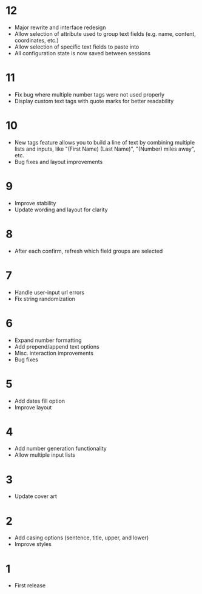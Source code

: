 # 12

- Major rewrite and interface redesign
- Allow selection of attribute used to group text fields (e.g. name, content, coordinates, etc.)
- Allow selection of specific text fields to paste into
- All configuration state is now saved between sessions

# 11

- Fix bug where multiple number tags were not used properly
- Display custom text tags with quote marks for better readability

# 10

- New tags feature allows you to build a line of text by combining multiple lists and inputs, like "(First Name) (Last Name)", "(Number) miles away", etc.
- Bug fixes and layout improvements

# 9

- Improve stability
- Update wording and layout for clarity

# 8

- After each confirm, refresh which field groups are selected

# 7

- Handle user-input url errors
- Fix string randomization

# 6

- Expand number formatting
- Add prepend/append text options
- Misc. interaction improvements
- Bug fixes

# 5

- Add dates fill option
- Improve layout

# 4

- Add number generation functionality
- Allow multiple input lists

# 3

- Update cover art

# 2

- Add casing options (sentence, title, upper, and lower)
- Improve styles

# 1

- First release
